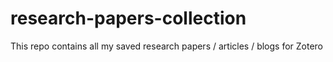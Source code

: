 # research-papers-collection

This repo contains all my saved research papers / articles / blogs for Zotero

